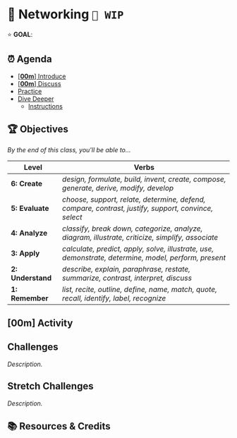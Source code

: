 <!-- Run as a slideshow: reveal-md README.md -w -->
# 🐳 Networking `🚧 WIP`

⭐️ **GOAL**:

<!-- omit in toc -->
## ⏰ Agenda

- [[**00m**] Introduce](#00m-introduce)
- [[**00m**] Discuss](#00m-discuss)
- [Practice](#practice)
- [Dive Deeper](#dive-deeper)
  - [Instructions](#instructions)

<!-- > -->

<!-- omit in toc -->
## 🏆 Objectives

<!-- TODO: Objectives -->

*By the end of this class, you'll be able to&hellip;*

|   Level   | Verbs |
| --------- | ----- |
| **6: Create** | _design, formulate, build, invent, create, compose, generate, derive, modify, develop_ |
| **5: Evaluate** | *choose, support, relate, determine, defend, compare, contrast, justify, support, convince, select* |
| **4: Analyze** | *classify, break down, categorize, analyze, diagram, illustrate, criticize, simplify, associate* |
| **3: Apply** | *calculate, predict, apply, solve, illustrate, use, demonstrate, determine, model, perform, present* |
| **2: Understand** | *describe, explain, paraphrase, restate, summarize, contrast, interpret, discuss* |
| **1: Remember** | *list, recite, outline, define, name, match, quote, recall, identify, label, recognize* |

<!-- > -->

## [**00m**] Activity

<!-- > -->

## Challenges

_Description._

<!-- > -->

## Stretch Challenges

_Description._

<!-- > -->

<!-- omit in toc -->
## 📚 Resources & Credits



<!-- do not edit below this line !-->
[View]: https://make-school-courses.github.io/BEW-2.3-Web-Security/Slides/00-LESSON_NAME_TODO
[Gradescope]: https://www.gradescope.com/courses/133579
[Link]: https://en.wikipedia.org/wiki/HTTP_404
